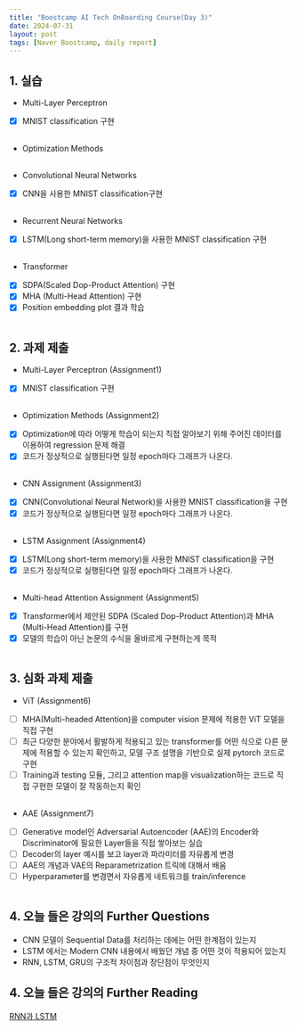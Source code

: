 ```yaml
---
title: "Boostcamp AI Tech OnBoarding Course(Day 3)"
date: 2024-07-31
layout: post
tags: [Naver Boostcamp, daily report]
---
```


## 1. 실습

* Multi-Layer Perceptron
- [x] MNIST classification 구현
<br><br>

* Optimization Methods
<br><br>

* Convolutional Neural Networks
- [x] CNN을 사용한 MNIST classification구현
<br><br>

* Recurrent Neural Networks
- [x] LSTM(Long short-term memory)을 사용한 MNIST classification 구현
<br><br>

* Transformer
 - [x] SDPA(Scaled Dop-Product Attention) 구현
 - [x] MHA (Multi-Head Attention) 구현
 - [x] Position embedding plot 결과 학습
<br><br>

## 2. 과제 제출

* Multi-Layer Perceptron (Assignment1)
 - [x] MNIST classification 구현
<br><br>

* Optimization Methods (Assignment2)
 - [x] Optimization에 따라 어떻게 학습이 되는지 직접 알아보기 위해 주어진 데이터를 이용하여 regression 문제 해결
 - [x] 코드가 정상적으로 실행된다면 일정 epoch마다 그래프가 나온다.
<br><br>

* CNN Assignment (Assignment3)
 - [x] CNN(Convolutional Neural Network)을 사용한 MNIST classification을 구현
  - [x] 코드가 정상적으로 실행된다면 일정 epoch마다 그래프가 나온다.
<br><br>

* LSTM Assignment (Assignment4)
 - [x] LSTM(Long short-term memory)을 사용한 MNIST classification을 구현
 - [x] 코드가 정상적으로 실행된다면 일정 epoch마다 그래프가 나온다.
<br><br>

* Multi-head Attention Assignment (Assignment5)
 - [x] Transformer에서 제안된 SDPA (Scaled Dop-Product Attention)과 MHA (Multi-Head Attention)를 구현
 - [x] 모델의 학습이 아닌 논문의 수식을 올바르게 구현하는게 목적
<br><br>
	
## 3. 심화 과제 제출

* ViT (Assignment6)
 - [ ] MHA(Multi-headed Attention)을 computer vision 문제에 적용한 ViT 모델을 직접 구현
 - [ ] 최근 다양한 분야에서 활발하게 적용되고 있는 transformer를 어떤 식으로 다른 문제에 적용할 수 있는지 확인하고, 모델 구조 설명을 기반으로 실제 pytorch 코드로 구현
 - [ ] Training과 testing 모듈, 그리고 attention map을 visualization하는 코드로 직접 구현한 모델이 잘 작동하는지 확인
<br><br>

* AAE (Assignment7)
 - [ ] Generative model인 Adversarial Autoencoder (AAE)의 Encoder와 Discriminator에 필요한 Layer들을 직접 쌓아보는 실습
 - [ ] Decoder의 layer 예시를 보고 layer과 파라미터를 자유롭게 변경
 - [ ] AAE의 개념과 VAE의 Reparametrization 트릭에 대해서 배움
 - [ ] Hyperparameter를 변경면서 자유롭게 네트워크를 train/inference 
<br><br>

## 4. 오늘 들은 강의의 Further Questions

- CNN 모델이 Sequential Data를 처리하는 데에는 어떤 한계점이 있는지
- LSTM 에서는 Modern CNN 내용에서 배웠던 개념 중 어떤 것이 적용되어 있는지
- RNN, LSTM, GRU의 구조적 차이점과 장단점이 무엇인지

## 4. 오늘 들은 강의의 Further Reading

[RNN과 LSTM](https://ratsgo.github.io/natural%20language%20processing/2017/03/09/rnnlstm/)
